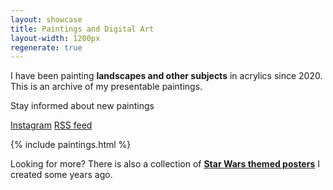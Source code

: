 ```yaml
---
layout: showcase
title: Paintings and Digital Art
layout-width: 1200px
regenerate: true
---
```


I have been painting **landscapes and other subjects** in acrylics since 2020. This is an archive of my presentable paintings.

Stay informed about new paintings

<div class="centered flex-wrap gap">
    <a href="https://www.instagram.com/max.melzer/"         
        target="_blank"
        class="button">Instagram</a>
    <a href="/en/feed.xml"
        rel="subscribe-rss"
        target="_blank"
        class="button">RSS feed</a>
</div>

{% include paintings.html %}

Looking for more? There is also a collection of **[Star Wars themed posters](/en/poster)** I created some years ago.
